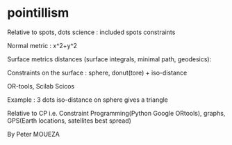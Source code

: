 # pointillism
Relative to spots, dots science : included spots constraints

Normal metric : x^2+y^2

Surface metrics distances (surface integrals, minimal path, geodesics): 

Constraints on the surface : sphere, donut(tore) + iso-distance

OR-tools, Scilab Scicos

Example : 3 dots iso-distance on sphere gives a triangle

Relative to CP i.e. Constraint Programming(Python Google ORtools), graphs, GPS(Earth locations, satellites best spread)

By Peter MOUEZA
